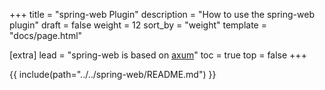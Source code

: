 +++
title = "spring-web Plugin"
description = "How to use the spring-web plugin"
draft = false
weight = 12
sort_by = "weight"
template = "docs/page.html"

[extra]
lead = "spring-web is based on <a href='https://github.com/tokio-rs/axum' target='_blank'>axum</a>"
toc = true
top = false
+++

{{ include(path="../../spring-web/README.md") }}